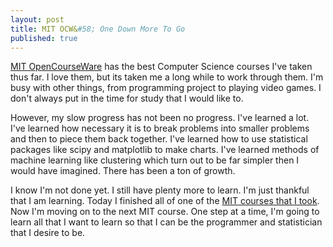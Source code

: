 ```yaml
---
layout: post
title: MIT OCW&#58; One Down More To Go
published: true
---
```

[MIT OpenCourseWare](http://ocw.mit.edu/index.htm) has the best Computer Science courses I've taken thus far. I love them, but its taken me a long while to work through them. I'm busy with other things, from programming project to playing video games. I don't always put in the time for study that I would like to.

However, my slow progress has not been no progress. I've learned a lot. I've learned how necessary it is to break problems into smaller problems and then to piece them back together. I've learned how to use statistical packages like scipy and matplotlib to make charts. I've learned methods of machine learning like clustering which turn out to be far simpler then I would have imagined. There has been a ton of growth.

I know I'm not done yet. I still have plenty more to learn. I'm just thankful that I am learning. Today I finished all of one of the [MIT courses that I took](http://ocw.mit.edu/courses/electrical-engineering-and-computer-science/6-00sc-introduction-to-computer-science-and-programming-spring-2011/). Now I'm moving on to the next MIT course. One step at a time, I'm going to learn all that I want to learn so that I can be the programmer and statistician that I desire to be.
